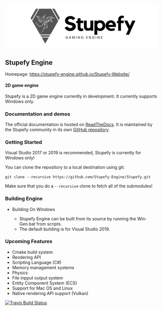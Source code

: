 [![Stupefy Engine logo](/logo.png)](https://stupefy-engine.github.io/Stupefy-Website/)

## Stupefy Engine

Homepage: https://stupefy-engine.github.io/Stupefy-Website/

#### 2D game engine

Stupefy is a 2D game engine currently in development. It currently supports Windows only.

### Documentation and demos

The official documentation is hosted on [ReadTheDocs](https://stupefy-docs.readthedocs.io/en/latest/#).
It is maintained by the Stupefy community in its own [GitHub repository](https://github.com/Stupefy-Engine/Stupefy-docs).

### Getting Started

Visual Studio 2017 or 2019 is recommended, Stupefy is currently for Windows only!

You can clone the repository to a local destination using git:

`git clone --recursive https://github.com/Stupefy-Engine/Stupefy.git`

Make sure that you do a `--recursive` clone to fetch all of the submodules!

### Building Engine

- Building On Windows

    - Stupefy Engine can be built from its source by running the Win-Gen.bat from scripts.
    - The default building is for Visual Studio 2019.

### Upcoming Features

- Cmake build system
- Rendering API
- Scripting Language (C#)
- Memory management systems
- Physics
- File inpput output system
- Entity Component System (ECS)
- Support for Mac OS and Linux
- Native rendering API support (Vulkan)


[![Travis Build Status](https://travis-ci.org/Stupefy-Engine/Stupefy.svg?branch=master)](https://travis-ci.org/Stupefy-Engine/Stupefy)
